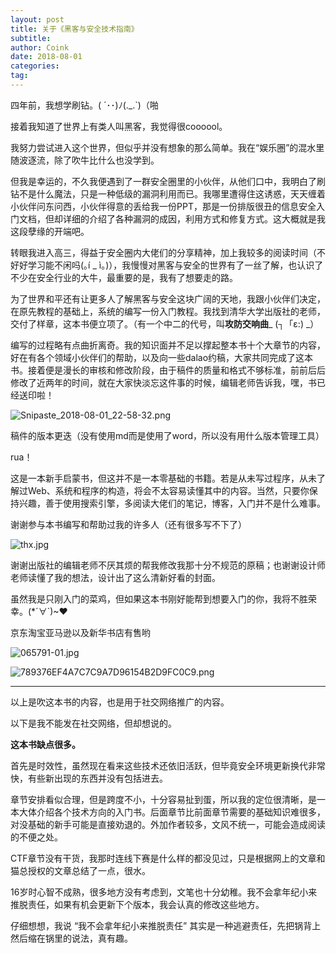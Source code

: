 ```yaml
---
layout: post
title: 关于《黑客与安全技术指南》
subtitle: 
author: Coink
date: 2018-08-01
categories:
tag:
---
```




四年前，我想学刷钻。( ´･･)ﾉ(._.`)（啪

接着我知道了世界上有类人叫黑客，我觉得很coooool。

我努力尝试进入这个世界，但似乎并没有想象的那么简单。我在“娱乐圈”的混水里随波逐流，除了吹牛比什么也没学到。

但我是幸运的，不久我便遇到了一群安全圈里的小伙伴，从他们口中，我明白了刷钻不是什么魔法，只是一种低级的漏洞利用而已。我哪里遭得住这诱惑，天天缠着小伙伴问东问西，小伙伴得意的丢给我一份PPT，那是一份排版很丑的信息安全入门文档，但却详细的介绍了各种漏洞的成因，利用方式和修复方式。这大概就是我这段孽缘的开端吧。

转眼我进入高三，得益于安全圈内大佬们的分享精神，加上我较多的阅读时间（不好好学习能不闲吗(｡í _ ì｡)），我慢慢对黑客与安全的世界有了一丝了解，也认识了不少在安全行业的大牛，最重要的是，我有了想要走的路。

为了世界和平还有让更多人了解黑客与安全这块广阔的天地，我跟小伙伴们决定，在原先教程的基础上，系统的编写一份入门教程。我找到清华大学出版社的老师，交付了样章，这本书便立项了。（有一个中二的代号，叫**攻防交响曲**_ (┐「ε:) _）

编写的过程略有点曲折离奇。我的知识面并不足以撑起整本书十个大章节的内容，好在有各个领域小伙伴们的帮助，以及向一些dalao约稿，大家共同完成了这本书。接着便是漫长的审核和修改阶段，由于稿件的质量和格式不够标准，前前后后修改了近两年的时间，就在大家快淡忘这件事的时候，编辑老师告诉我，嘿，书已经送印啦！

![Snipaste_2018-08-01_22-58-32.png](https://i.loli.net/2018/08/01/5b61ce4866329.png)

稿件的版本更迭（没有使用md而是使用了word，所以没有用什么版本管理工具）

rua！

这是一本新手启蒙书，但这并不是一本零基础的书籍。若是从未写过程序，从未了解过Web、系统和程序的构造，将会不太容易读懂其中的内容。当然，只要你保持兴趣，善于使用搜索引擎，多阅读大佬们的笔记，博客，入门并不是什么难事。

谢谢参与本书编写和帮助过我的许多人（还有很多写不下了）

![thx.jpg](https://i.loli.net/2018/08/01/5b61d4304f9dc.jpg)

谢谢出版社的编辑老师不厌其烦的帮我修改我那十分不规范的原稿；也谢谢设计师老师读懂了我的想法，设计出了这么清新好看的封面。

虽然我是只刚入门的菜鸡，但如果这本书刚好能帮到想要入门的你，我将不胜荣幸。(*´∀`)~♥

京东淘宝亚马逊以及新华书店有售哟

![065791-01.jpg](https://i.loli.net/2018/08/02/5b61dbffcf94e.jpg)



![789376EF4A7C7C9A7D96154B2D9FC0C9.png](https://i.loli.net/2018/08/01/5b61bb1e84571.png)



---

以上是吹这本书的内容，也是用于社交网络推广的内容。  

以下是我不能发在社交网络，但却想说的。  

**这本书缺点很多。**

首先是时效性，虽然现在看来这些技术还依旧活跃，但毕竟安全环境更新换代非常快，有些新出现的东西并没有包括进去。

章节安排看似合理，但是跨度不小，十分容易扯到蛋，所以我的定位很清晰，是一本大体介绍各个技术方向的入门书。后面章节比前面章节需要的基础知识难很多，对没基础的新手可能是直接劝退的。外加作者较多，文风不统一，可能会造成阅读的不便之处。

CTF章节没有干货，我那时连线下赛是什么样的都没见过，只是根据网上的文章和猫总授权的文章总结了一点，很水。

16岁时心智不成熟，很多地方没有考虑到，文笔也十分幼稚。我不会拿年纪小来推脱责任，如果有机会更新下个版本，我会认真的修改这些地方。



仔细想想，我说 “我不会拿年纪小来推脱责任” 其实是一种逃避责任，先把锅背上然后缩在锅里的说法，真有趣。

